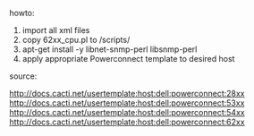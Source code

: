 howto:

1) import all xml files
2) copy 62xx_cpu.pl to <cacti directory>/scripts/
3) apt-get install -y libnet-snmp-perl libsnmp-perl
4) apply appropriate Powerconnect template to desired host


source:

http://docs.cacti.net/usertemplate:host:dell:powerconnect:28xx
http://docs.cacti.net/usertemplate:host:dell:powerconnect:53xx
http://docs.cacti.net/usertemplate:host:dell:powerconnect:54xx
http://docs.cacti.net/usertemplate:host:dell:powerconnect:62xx
